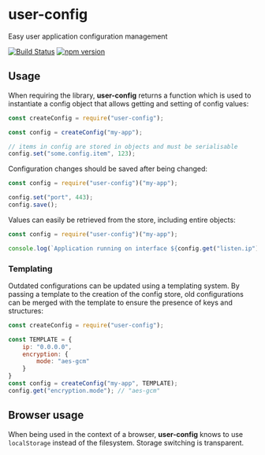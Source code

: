 # user-config
Easy user application configuration management

[![Build Status](https://travis-ci.org/perry-mitchell/user-config.svg?branch=master)](https://travis-ci.org/perry-mitchell/user-config) [![npm version](https://badge.fury.io/js/user-config.svg)](https://www.npmjs.com/package/user-config)

## Usage
When requiring the library, **user-config** returns a function which is used to instantiate a config object that allows getting and setting of config values:

```javascript
const createConfig = require("user-config");

const config = createConfig("my-app");

// items in config are stored in objects and must be serialisable
config.set("some.config.item", 123);
```

Configuration changes should be saved after being changed:

```javascript
const config = require("user-config")("my-app");

config.set("port", 443);
config.save();
```

Values can easily be retrieved from the store, including entire objects:

```javascript
const config = require("user-config")("my-app");

console.log(`Application running on interface ${config.get("listen.ip")}`);
```

### Templating
Outdated configurations can be updated using a templating system. By passing a template to the creation of the config store, old configurations can be merged with the template to ensure the presence of keys and structures:

```javascript
const createConfig = require("user-config");

const TEMPLATE = {
    ip: "0.0.0.0",
    encryption: {
        mode: "aes-gcm"
    }
}
const config = createConfig("my-app", TEMPLATE);
config.get("encryption.mode"); // "aes-gcm"
```

## Browser usage
When being used in the context of a browser, **user-config** knows to use `localStorage` instead of the filesystem. Storage switching is transparent.
